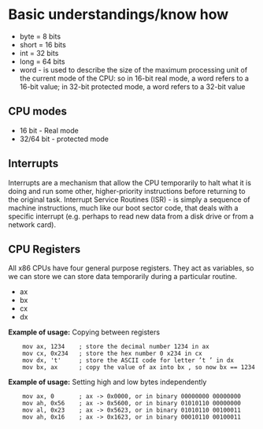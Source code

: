 # Basic understandings/know how
- byte = 8 bits
- short = 16 bits
- int = 32 bits
- long = 64 bits
- word - is used to describe the size of the maximum processing unit of the current mode of the CPU: so in 16-bit real mode, a word refers to a 16-bit value; in 32-bit protected mode, a word refers to a 32-bit value

## CPU modes
- 16 bit - Real mode
- 32/64 bit - protected mode

## Interrupts
Interrupts are a mechanism that allow the CPU temporarily to halt what it is doing and run some other, higher-priority instructions before returning to the original task.
Interrupt Service Routines (ISR) - is simply a sequence of machine instructions, much like our boot sector code, that deals with a specific interrupt (e.g. perhaps to read new data from a disk drive or from a network card).

## CPU Registers
All x86 CPUs have four general purpose registers. They act as variables, so we can store we can store data temporarily during a particular routine.
- ax
- bx
- cx
- dx

**Example of usage:** Copying between registers
```x86asm
	mov ax, 1234	; store the decimal number 1234 in ax
	mov cx, 0x234	; store the hex number 0 x234 in cx
	mov dx, 't'		; store the ASCII code for letter ’t ’ in dx
	mov bx, ax		; copy the value of ax into bx , so now bx == 1234
```
**Example of usage:** Setting high and low bytes independently
```x86asm
	mov ax, 0		; ax -> 0x0000, or in binary 00000000 00000000
	mov ah, 0x56	; ax -> 0x5600, or in binary 01010110 00000000
	mov al, 0x23	; ax -> 0x5623, or in binary 01010110 00100011
	mov ah, 0x16	; ax -> 0x1623, or in binary 00010110 00100011
```